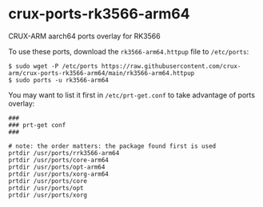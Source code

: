 # crux-ports-rk3566-arm64

CRUX-ARM aarch64 ports overlay for RK3566

To use these ports, download the `rk3566-arm64.httpup` file to `/etc/ports`:
```
$ sudo wget -P /etc/ports https://raw.githubusercontent.com/crux-arm/crux-ports-rk3566-arm64/main/rk3566-arm64.httpup
$ sudo ports -u rk3566-arm64
```

You may want to list it first in `/etc/prt-get.conf` to take advantage of ports overlay:
```
###
### prt-get conf
###

# note: the order matters: the package found first is used
prtdir /usr/ports/rrk3566-arm64
prtdir /usr/ports/core-arm64
prtdir /usr/ports/opt-arm64
prtdir /usr/ports/xorg-arm64
prtdir /usr/ports/core
prtdir /usr/ports/opt
prtdir /usr/ports/xorg
```
